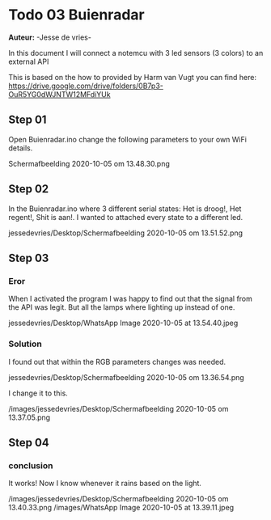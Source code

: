 # Todo 03 Buienradar
**Auteur:** -Jesse de vries-

In this document I will connect a notemcu with 3 led sensors (3 colors) to an external API


This is based on the how to provided by Harm van Vugt you can find here: https://drive.google.com/drive/folders/0B7p3-OuR5YG0dWJNTW12MFdiYUk


## Step 01 

Open Buienradar.ino change the following parameters to your own WiFi details.

Schermafbeelding 2020-10-05 om 13.48.30.png

## Step 02

In the Buienradar.ino where 3 different serial states: Het is droog!, Het regent!, Shit is aan!. I wanted to attached every state to a different led.

jessedevries/Desktop/Schermafbeelding 2020-10-05 om 13.51.52.png

## Step 03 

### Eror

When I activated the program I was happy to find out that the signal from the API was legit. But all the lamps where lighting up instead of one.

jessedevries/Desktop/WhatsApp Image 2020-10-05 at 13.54.40.jpeg

### Solution

I found out that within the RGB parameters changes was needed. 

jessedevries/Desktop/Schermafbeelding 2020-10-05 om 13.36.54.png

I change it to this.

/images/jessedevries/Desktop/Schermafbeelding 2020-10-05 om 13.37.05.png

## Step 04

### conclusion

It works! Now I know whenever it rains based on the light.

/images/jessedevries/Desktop/Schermafbeelding 2020-10-05 om 13.40.33.png
/images/WhatsApp Image 2020-10-05 at 13.39.11.jpeg

